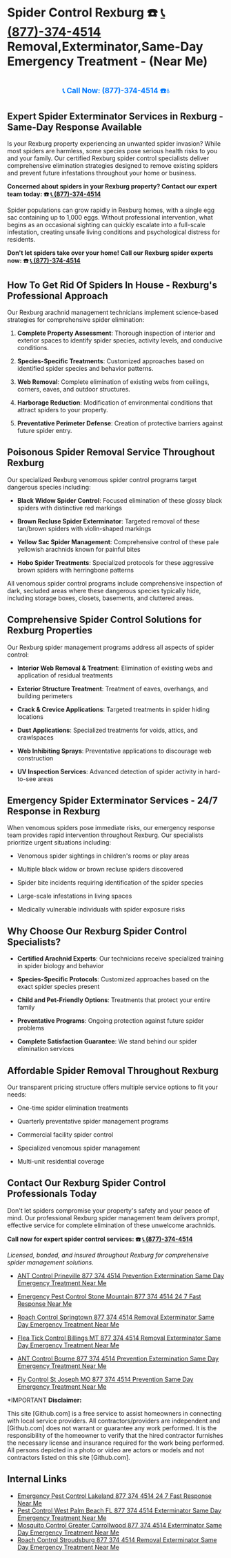 # Spider Control Rexburg ☎️ [📞 (877)-374-4514](https://pest-control-4514.netlify.app) Removal,Exterminator,Same-Day Emergency Treatment - (Near Me)
# 

<p align="center" style="font-size: 1.2em; font-weight: bold; margin: 20px 0;">
  <a href="https://pest-control-4514.netlify.app" target="_blank" style="color: #007BFF; text-decoration: none;">📞 Call Now: (877)-374-4514 ☎️💧</a>
</p>

## Expert Spider Exterminator Services in Rexburg - Same-Day Response Available

Is your Rexburg property experiencing an unwanted spider invasion? While most spiders are harmless, some species pose serious health risks to you and your family. Our certified Rexburg spider control specialists deliver comprehensive elimination strategies designed to remove existing spiders and prevent future infestations throughout your home or business.

**Concerned about spiders in your Rexburg property? Contact our expert team today: ☎️ [📞 (877)-374-4514](https://pest-control-4514.netlify.app)**

Spider populations can grow rapidly in Rexburg homes, with a single egg sac containing up to 1,000 eggs. Without professional intervention, what begins as an occasional sighting can quickly escalate into a full-scale infestation, creating unsafe living conditions and psychological distress for residents.

**Don't let spiders take over your home! Call our Rexburg spider experts now: ☎️ [📞 (877)-374-4514](https://pest-control-4514.netlify.app)**

## How To Get Rid Of Spiders In House - Rexburg's Professional Approach

Our Rexburg arachnid management technicians implement science-based strategies for comprehensive spider elimination:

1. **Complete Property Assessment**: Thorough inspection of interior and exterior spaces to identify spider species, activity levels, and conducive conditions.

2. **Species-Specific Treatments**: Customized approaches based on identified spider species and behavior patterns.

3. **Web Removal**: Complete elimination of existing webs from ceilings, corners, eaves, and outdoor structures.

4. **Harborage Reduction**: Modification of environmental conditions that attract spiders to your property.

5. **Preventative Perimeter Defense**: Creation of protective barriers against future spider entry.

## Poisonous Spider Removal Service Throughout Rexburg

Our specialized Rexburg venomous spider control programs target dangerous species including:

- **Black Widow Spider Control**: Focused elimination of these glossy black spiders with distinctive red markings

- **Brown Recluse Spider Exterminator**: Targeted removal of these tan/brown spiders with violin-shaped markings

- **Yellow Sac Spider Management**: Comprehensive control of these pale yellowish arachnids known for painful bites

- **Hobo Spider Treatments**: Specialized protocols for these aggressive brown spiders with herringbone patterns

All venomous spider control programs include comprehensive inspection of dark, secluded areas where these dangerous species typically hide, including storage boxes, closets, basements, and cluttered areas.

## Comprehensive Spider Control Solutions for Rexburg Properties

Our Rexburg spider management programs address all aspects of spider control:

- **Interior Web Removal & Treatment**: Elimination of existing webs and application of residual treatments

- **Exterior Structure Treatment**: Treatment of eaves, overhangs, and building perimeters

- **Crack & Crevice Applications**: Targeted treatments in spider hiding locations

- **Dust Applications**: Specialized treatments for voids, attics, and crawlspaces

- **Web Inhibiting Sprays**: Preventative applications to discourage web construction

- **UV Inspection Services**: Advanced detection of spider activity in hard-to-see areas

## Emergency Spider Exterminator Services - 24/7 Response in Rexburg

When venomous spiders pose immediate risks, our emergency response team provides rapid intervention throughout Rexburg. Our specialists prioritize urgent situations including:

- Venomous spider sightings in children's rooms or play areas

- Multiple black widow or brown recluse spiders discovered

- Spider bite incidents requiring identification of the spider species

- Large-scale infestations in living spaces

- Medically vulnerable individuals with spider exposure risks

## Why Choose Our Rexburg Spider Control Specialists?

- **Certified Arachnid Experts**: Our technicians receive specialized training in spider biology and behavior

- **Species-Specific Protocols**: Customized approaches based on the exact spider species present

- **Child and Pet-Friendly Options**: Treatments that protect your entire family

- **Preventative Programs**: Ongoing protection against future spider problems

- **Complete Satisfaction Guarantee**: We stand behind our spider elimination services

## Affordable Spider Removal Throughout Rexburg

Our transparent pricing structure offers multiple service options to fit your needs:

- One-time spider elimination treatments

- Quarterly preventative spider management programs

- Commercial facility spider control

- Specialized venomous spider management

- Multi-unit residential coverage

## Contact Our Rexburg Spider Control Professionals Today

Don't let spiders compromise your property's safety and your peace of mind. Our professional Rexburg spider management team delivers prompt, effective service for complete elimination of these unwelcome arachnids.

**Call now for expert spider control services: ☎️ [📞 (877)-374-4514](https://pest-control-4514.netlify.app)**

*Licensed, bonded, and insured throughout Rexburg for comprehensive spider management solutions.*


- [ANT Control Prineville 877 374 4514 Prevention Extermination Same Day Emergency Treatment Near Me](https://github.com/allyoucaneatsushiin/pest-control/blob/main/ANT-Control-Prineville-877-374-4514-Prevention-Extermination-Same-Day-Emergency-Treatment-Near-Me.md)
- [Emergency Pest Control Stone Mountain 877 374 4514 24 7 Fast Response Near Me](https://github.com/allyoucaneatsushiin/pest-control/blob/main/Emergency-Pest-Control-Stone-Mountain-877-374-4514-24-7-Fast-Response-Near-Me.md)
- [Roach Control Springtown 877 374 4514 Removal Exterminator Same Day Emergency Treatment Near Me](https://github.com/allyoucaneatsushiin/pest-control/blob/main/Roach-Control-Springtown-877-374-4514-Removal-Exterminator-Same-Day-Emergency-Treatment-Near-Me.md)


- [Flea Tick Control Billings MT 877 374 4514 Removal Exterminator Same Day Emergency Treatment Near Me](https://github.com/allyoucaneatsushiin/pest-control/blob/main/Flea-Tick-Control-Billings-MT-877-374-4514-Removal-Exterminator-Same-Day-Emergency-Treatment-Near-Me.md)
- [ANT Control Bourne 877 374 4514 Prevention Extermination Same Day Emergency Treatment Near Me](https://github.com/allyoucaneatsushiin/pest-control/blob/main/ANT-Control-Bourne-877-374-4514-Prevention-Extermination-Same-Day-Emergency-Treatment-Near-Me.md)
- [Fly Control St Joseph MO 877 374 4514 Prevention Same Day Emergency Treatment Near Me](https://github.com/allyoucaneatsushiin/pest-control/blob/main/Fly-Control-St-Joseph-MO-877-374-4514-Prevention-Same-Day-Emergency-Treatment-Near-Me.md)


*IMPORTANT **Disclaimer:**  

This site [Github.com] is a free service to assist homeowners in connecting with local service providers. All contractors/providers are independent and [Github.com] does not warrant or guarantee any work performed. It is the responsibility of the homeowner to verify that the hired contractor furnishes the necessary license and insurance required for the work being performed. All persons depicted in a photo or video are actors or models and not contractors listed on this site [Github.com].


## Internal Links
- [Emergency Pest Control Lakeland 877 374 4514 24 7 Fast Response Near Me](https://github.com/allyoucaneatsushiin/pest-control/blob/main/Emergency-Pest-Control-Lakeland-877-374-4514-24-7-Fast-Response-Near-Me.md)
- [Pest Control West Palm Beach FL 877 374 4514 Exterminator Same Day Emergency Treatment Near Me](https://github.com/allyoucaneatsushiin/pest-control/blob/main/Pest-Control-West-Palm-Beach-FL-877-374-4514-Exterminator-Same-Day-Emergency-Treatment-Near-Me.md)
- [Mosquito Control Greater Carrollwood 877 374 4514 Exterminator Same Day Emergency Treatment Near Me](https://github.com/allyoucaneatsushiin/pest-control/blob/main/Mosquito-Control-Greater-Carrollwood-877-374-4514-Exterminator-Same-Day-Emergency-Treatment-Near-Me.md)
- [Roach Control Stroudsburg 877 374 4514 Removal Exterminator Same Day Emergency Treatment Near Me](https://github.com/allyoucaneatsushiin/pest-control/blob/main/Roach-Control-Stroudsburg-877-374-4514-Removal-Exterminator-Same-Day-Emergency-Treatment-Near-Me.md)
